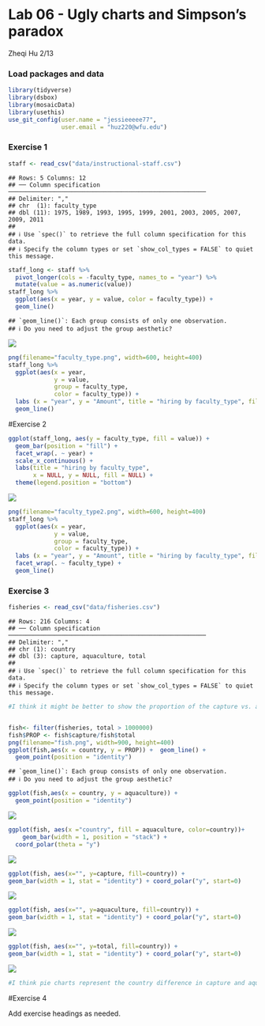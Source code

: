 Lab 06 - Ugly charts and Simpson’s paradox
================
Zheqi Hu
2/13

### Load packages and data

``` r
library(tidyverse) 
library(dsbox)
library(mosaicData) 
library(usethis)
use_git_config(user.name = "jessieeeee77", 
               user.email = "huz220@wfu.edu")
```

### Exercise 1

``` r
staff <- read_csv("data/instructional-staff.csv")
```

    ## Rows: 5 Columns: 12
    ## ── Column specification ────────────────────────────────────────────────────────
    ## Delimiter: ","
    ## chr  (1): faculty_type
    ## dbl (11): 1975, 1989, 1993, 1995, 1999, 2001, 2003, 2005, 2007, 2009, 2011
    ## 
    ## ℹ Use `spec()` to retrieve the full column specification for this data.
    ## ℹ Specify the column types or set `show_col_types = FALSE` to quiet this message.

``` r
staff_long <- staff %>%
  pivot_longer(cols = -faculty_type, names_to = "year") %>%
  mutate(value = as.numeric(value))
staff_long %>%
  ggplot(aes(x = year, y = value, color = faculty_type)) +
  geom_line()
```

    ## `geom_line()`: Each group consists of only one observation.
    ## ℹ Do you need to adjust the group aesthetic?

![](lab-06_files/figure-gfm/unnamed-chunk-1-1.png)<!-- -->

``` r
png(filename="faculty_type.png", width=600, height=400)
staff_long %>%
  ggplot(aes(x = year,
             y = value,
             group = faculty_type,
             color = faculty_type)) +
  labs (x = "year", y = "Amount", title = "hiring by faculty_type", fill = "faculty_type") + 
  geom_line()
```

\#Exercise 2

``` r
ggplot(staff_long, aes(y = faculty_type, fill = value)) +
  geom_bar(position = "fill") +
  facet_wrap(. ~ year) +
  scale_x_continuous() +
  labs(title = "hiring by faculty_type",
       x = NULL, y = NULL, fill = NULL) +
  theme(legend.position = "bottom")
```

![](lab-06_files/figure-gfm/2-1.png)<!-- -->

``` r
png(filename="faculty_type2.png", width=600, height=400)
staff_long %>%
  ggplot(aes(x = year,
             y = value,
             group = faculty_type,
             color = faculty_type)) +
  labs (x = "year", y = "Amount", title = "hiring by faculty_type", fill = "faculty_type") + 
  facet_wrap(. ~ faculty_type) +
  geom_line()
```

### Exercise 3

``` r
fisheries <- read_csv("data/fisheries.csv")
```

    ## Rows: 216 Columns: 4
    ## ── Column specification ────────────────────────────────────────────────────────
    ## Delimiter: ","
    ## chr (1): country
    ## dbl (3): capture, aquaculture, total
    ## 
    ## ℹ Use `spec()` to retrieve the full column specification for this data.
    ## ℹ Specify the column types or set `show_col_types = FALSE` to quiet this message.

``` r
#I think it might be better to show the proportion of the capture vs. aquaculture of fishes in each country, it might look better.


fish<- filter(fisheries, total > 1000000)
fish$PROP <- fish$capture/fish$total
png(filename="fish.png", width=900, height=400)
ggplot(fish,aes(x = country, y = PROP)) +  geom_line() +
  geom_point(position = "identity") 
```

    ## `geom_line()`: Each group consists of only one observation.
    ## ℹ Do you need to adjust the group aesthetic?

``` r
ggplot(fish,aes(x = country, y = aquaculture)) + 
  geom_point(position = "identity") 
```

![](lab-06_files/figure-gfm/try%20geom_point-1.png)<!-- -->

``` r
ggplot(fish, aes(x ="country", fill = aquaculture, color=country))+
    geom_bar(width = 1, position = "stack") +
  coord_polar(theta = "y")
```

![](lab-06_files/figure-gfm/try%20geom_point-2.png)<!-- -->

``` r
ggplot(fish, aes(x="", y=capture, fill=country)) + 
geom_bar(width = 1, stat = "identity") + coord_polar("y", start=0)
```

![](lab-06_files/figure-gfm/try%20pie-1.png)<!-- -->

``` r
ggplot(fish, aes(x="", y=aquaculture, fill=country)) + 
geom_bar(width = 1, stat = "identity") + coord_polar("y", start=0)
```

![](lab-06_files/figure-gfm/try%20pie-2.png)<!-- -->

``` r
ggplot(fish, aes(x="", y=total, fill=country)) + 
geom_bar(width = 1, stat = "identity") + coord_polar("y", start=0)
```

![](lab-06_files/figure-gfm/try%20pie-3.png)<!-- -->

``` r
#I think pie charts represent the country difference in capture and aquaculture significantly better.
```

\#Exercise 4

Add exercise headings as needed.
